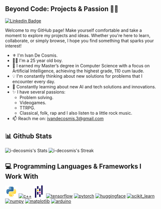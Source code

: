 ## Beyond Code: Projects & Passion 🐉🔥
[![Linkedin Badge](https://img.shields.io/badge/-Ivan_De_Cosmis-blue?style=flat&logo=Linkedin&logoColor=white&link=www.linkedin.com/in/ivan-de-cosmis)](www.linkedin.com/in/ivan-de-cosmis)

Welcome to my GitHub page! Make yourself comfortable and take a moment to explore my projects and ideas. Whether you're here to learn, collaborate, or simply browse, I hope you find something that sparks your interest!

* ⚜️ I'm Ivan De Cosmis.
* 🤵‍♂️ I'm a 25 year old boy.
* 🧠 I earned my Master’s degree in Computer Science with a focus on Artificial Intelligence, achieving the highest grade, 110 cum laude.
* 💡 I'm constantly thinking about new solutions for problems that I encounter every day.
* 📝 Constantly learning about new AI and tech solutions and innovations.
* ✨ I have several passions:
  * Problem solving.
  * Videogames.
  * TTRPG.
  * Classical, folk, rap and I also listen to a little rock music.
* 📫 Reach me on: ivandecosmis.3@gmail.com

## 📊 Github Stats
![i-decosmis's Stats](https://github-readme-stats.vercel.app/api?username=i-decosmis&theme=calm&show_icons=true&hide_border=false&count_private=true)
![i-decosmis's Streak](https://github-readme-streak-stats.herokuapp.com/?user=i-decosmis&theme=calm&hide_border=false)


## 💻 Programming Languages & Frameworks I Work With

<div align="left">
    <p align="left"> 
    <a href="https://www.python.org" target="_blank" rel="noreferrer"> <img src="https://raw.githubusercontent.com/devicons/devicon/master/icons/python/python-original.svg" alt="python" width="40" height="40"/></a>
          <a href="https://isocpp.org/" target="_blank" rel="noreferrer"> <img src="https://upload.wikimedia.org/wikipedia/commons/thumb/1/18/ISO_C%2B%2B_Logo.svg/1822px-ISO_C%2B%2B_Logo.svg.png" alt="c++" width="40" height="40"/></a>
    <a href="https://pandas.pydata.org/" target="_blank" rel="noreferrer"> <img src="https://raw.githubusercontent.com/devicons/devicon/2ae2a900d2f041da66e950e4d48052658d850630/icons/pandas/pandas-original.svg" alt="pandas" width="40" height="40"/></a>
    <a href="https://www.tensorflow.org" target="_blank" rel="noreferrer"> <img src="https://www.vectorlogo.zone/logos/tensorflow/tensorflow-icon.svg" alt="tensorflow" width="40" height="40"/></a>
    <a href="https://pytorch.org/" target="_blank" rel="noreferrer"> <img src="https://www.vectorlogo.zone/logos/pytorch/pytorch-icon.svg" alt="pytorch" width="40" height="40"/></a>
    <a href="https://huggingface.co/" target="_blank" rel="noreferrer"> <img src="https://huggingface.co/front/assets/huggingface_logo-noborder.svg" alt="huggingface" width="40" height="40"/></a>
    <a href="https://scikit-learn.org/" target="_blank" rel="noreferrer"> <img src="https://upload.wikimedia.org/wikipedia/commons/0/05/Scikit_learn_logo_small.svg" alt="scikit_learn" width="40" height="40"/></a>
    <a href="https://numpy.org/" target="_blank" rel="noreferrer"> <img src="https://user-images.githubusercontent.com/50221806/86498201-a8bd8680-bd39-11ea-9d08-66b610a8dc01.png" alt="numpy" width="40" height="40"/></a>
    <a href="https://matplotlib.org/" target="_blank" rel="noreferrer"> <img src="https://seaborn.pydata.org/_images/logo-mark-lightbg.svg" alt="matplotlib" width="40" height="40"/></a>
    <a href="https://www.arduino.cc/" target="_blank" rel="noreferrer"> <img src="https://cdn.worldvectorlogo.com/logos/arduino-1.svg" alt="arduino" width="40" height="40"/></a>
</div>
  

<!--
**i-decosmis/i-decosmis** is a ✨ _special_ ✨ repository because its `README.md` (this file) appears on your GitHub profile.

Here are some ideas to get you started:

- 🔭 I’m currently working on ...
- 🌱 I’m currently learning ...
- 👯 I’m looking to collaborate on ...
- 🤔 I’m looking for help with ...
- 💬 Ask me about ...
- 📫 How to reach me: ...
- 😄 Pronouns: ...
- ⚡ Fun fact: ...
-->
